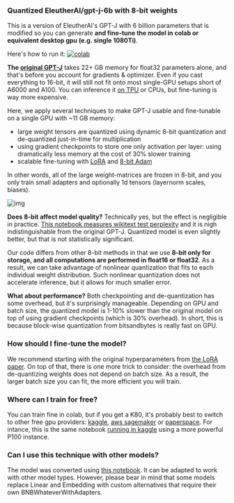 ### Quantized EleutherAI/gpt-j-6b with 8-bit weights

This is a version of EleutherAI's GPT-J with 6 billion parameters that is modified so you can generate **and fine-tune the model in colab or equivalent desktop gpu (e.g. single 1080Ti)**.

Here's how to run it: [![colab](https://camo.githubusercontent.com/84f0493939e0c4de4e6dbe113251b4bfb5353e57134ffd9fcab6b8714514d4d1/68747470733a2f2f636f6c61622e72657365617263682e676f6f676c652e636f6d2f6173736574732f636f6c61622d62616467652e737667)](https://colab.research.google.com/drive/1ft6wQU0BhqG5PRlwgaZJv2VukKKjU4Es)

__The [original GPT-J](https://huggingface.co/EleutherAI/gpt-j-6B/tree/main)__ takes 22+ GB memory for float32 parameters alone, and that's before you account for gradients & optimizer. Even if you cast everything to 16-bit, it will still not fit onto most single-GPU setups short of A6000 and A100. You can inference it [on TPU](https://colab.research.google.com/github/kingoflolz/mesh-transformer-jax/blob/master/colab_demo.ipynb) or CPUs, but fine-tuning is way more expensive.

Here, we apply several techniques to make GPT-J usable and fine-tunable on a single GPU with ~11 GB memory:
- large weight tensors are quantized using dynamic 8-bit quantization and de-quantized just-in-time for multiplication
- using gradient checkpoints to store one only activation per layer: using dramatically less memory at the cost of 30% slower training
- scalable fine-tuning with [LoRA](https://arxiv.org/abs/2106.09685) and [8-bit Adam](https://arxiv.org/abs/2110.02861)

In other words, all of the large weight-matrices are frozen in 8-bit, and you only train small adapters and optionally 1d tensors (layernorm scales, biases).

![img](https://i.imgur.com/n4XXo1x.png)


__Does 8-bit affect model quality?__ Technically yes, but the effect is negligible in practice. [This notebook measures wikitext test perplexity](https://nbviewer.org/urls/huggingface.co/hivemind/gpt-j-6B-8bit/raw/main/check_perplexity.ipynb) and it is nigh indistinguishable from the original GPT-J. Quantized model is even slightly better, but that is not statistically significant.

Our code differs from other 8-bit methods in that we use **8-bit only for storage, and all computations are performed in float16 or float32**. As a result, we can take advantage of nonlinear quantization that fits to each individual weight distribution. Such nonlinear quantization does not accelerate inference, but it allows for much smaller error.


__What about performance?__ Both checkpointing and de-quantization has some overhead, but it's surprisingly manageable. Depending on GPU and batch size, the quantized model is 1-10% slower than the original model on top of using gradient checkpoints (which is 30% overhead). In short, this is because block-wise quantization from bitsandbytes is really fast on GPU.


### How should I fine-tune the model?

We recommend starting with the original hyperparameters from [the LoRA paper](https://arxiv.org/pdf/2106.09685.pdf).
On top of that, there is one more trick to consider: the overhead from de-quantizing weights does not depend on batch size.
As a result, the larger batch size you can fit, the more efficient you will train.


### Where can I train for free?

You can train fine in colab, but if you get a K80, it's probably best to switch to other free gpu providers: [kaggle](https://towardsdatascience.com/amazon-sagemaker-studio-lab-a-great-alternative-to-google-colab-7194de6ef69a), [aws sagemaker](https://towardsdatascience.com/amazon-sagemaker-studio-lab-a-great-alternative-to-google-colab-7194de6ef69a) or [paperspace](https://docs.paperspace.com/gradient/more/instance-types/free-instances). For intance, this is the same notebook [running in kaggle](https://www.kaggle.com/justheuristic/dmazur-converted) using a more powerful P100 instance.


### Can I use this technique with other models?

The model was converted using [this notebook](https://nbviewer.org/urls/huggingface.co/hivemind/gpt-j-6B-8bit/raw/main/convert-gpt-j.ipynb). It can be adapted to work with other model types. However, please bear in mind that some models replace Linear and Embedding with custom alternatives that require their own BNBWhateverWithAdapters.

